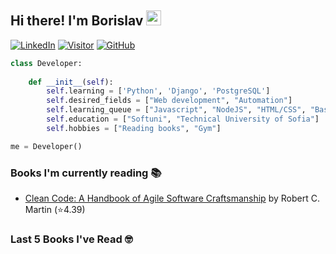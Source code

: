 ## Hi there! I'm Borislav <img src="https://media.giphy.com/media/hvRJCLFzcasrR4ia7z/giphy.gif" width="24px" height="24px">

[![LinkedIn](https://img.shields.io/badge/-LinkedIn-0e76a8?style=flat-square&logo=Linkedin&logoColor=white)](https://www.linkedin.com/in/borislav-borisov99/) 
[![Visitor](https://visitor-badge.laobi.icu/badge?page_id=bongoslav.bongoslav)](https://github.com/bongoslav)
[![GitHub](https://img.shields.io/badge/-Github-000000?style=flat-square&logo=Github&logoColor=white)](https://github.com/bongoslav)

```python
class Developer:
    
    def __init__(self):    
        self.learning = ['Python', 'Django', 'PostgreSQL']
        self.desired_fields = ["Web development", "Automation"]
        self.learning_queue = ["Javascript", "NodeJS", "HTML/CSS", "Bash"]
        self.education = ["Softuni", "Technical University of Sofia"]
        self.hobbies = ["Reading books", "Gym"]

me = Developer()
```

### Books I'm currently reading 📚
<!-- GOODREADS-LIST:START -->
- [Clean Code: A Handbook of Agile Software Craftsmanship](https://www.goodreads.com/review/show/5114378436?utm_medium=api&utm_source=rss) by Robert C. Martin (⭐️4.39)
<!-- GOODREADS-LIST:END -->

### Last 5 Books I've Read 🤓
<!-- GOODREADS-READ-LIST:START -->

<!-- GOODREADS-READ-LIST:END -->
